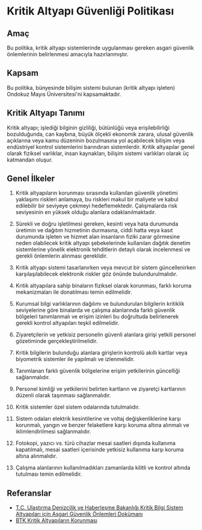 Kritik Altyapı Güvenliği Politikası
====================================

Amaç
----

Bu politika, kritik altyapı sistemlerinde uygulanması gereken asgari güvenlik
önlemlerinin belirlenmesi amacıyla hazırlanmıştır.

Kapsam
------

Bu politika, bünyesinde bilişim sistemi bulunan (kritik altyapı işleten) Ondokuz
Mayıs Üniversitesi'ni kapsamaktadır.

Kritik Altyapı Tanımı
---------------------

Kritik altyapı; işlediği bilginin gizliliği, bütünlüğü veya erişilebilirliği
bozulduğunda, can kaybına, büyük ölçekli ekonomik zarara, ulusal güvenlik
açıklarına veya kamu düzeninin bozulmasına yol açabilecek bilişim veya
endüstriyel kontrol sistemlerini barındıran sistemlerdir. Kritik altyapılar
genel olarak fiziksel varlıklar, insan kaynakları, bilişim sistemi varlıkları
olarak üç katmandan oluşur.

Genel İlkeler
------------

1. Kritik altyapıların korunması sırasında kullanılan güvenlik yönetimi
   yaklaşımı riskleri anlamaya, bu riskleri makul bir maliyete ve kabul
   edilebilir bir seviyeye çekmeyi hedeflemektedir. Çalışmalarda risk
   seviyesinin en yüksek olduğu alanlara odaklanılmaktadır.

1. Sürekli ve doğru işletilmesi gereken, kesinti veya hata durumunda üretimin ve
   dağıtım hizmetinin durmasına, ciddi hatta veya kasıt durumunda işleten ve
   hizmet alan insanların fiziki zarar görmesine neden olabilecek kritik altyapı
   şebekelerinde kullanılan dağıtık denetim sistemlerine yönelik elektronik
   tehditlerin detaylı olarak incelenmesi ve gerekli önlemlerin alınması
   gereklidir.

1. Kritik altyapı sistemi tasarlanırken veya mevcut bir sistem güncellenirken
   karşılaşılabilecek elektronik riskler göz önünde bulundurulmalıdır.

1. Kritik altyapılara sahip binaların fiziksel olarak korunması, farklı koruma
   mekanizmaları ile donatılması temin edilmelidir.

1. Kurumsal bilgi varlıklarının dağılımı ve bulundurulan bilgilerin kritiklik
   seviyelerine göre binalarda ve çalışma alanlarında farklı güvenlik bölgeleri
   tanımlanmalı ve erişim izinleri bu doğrultuda belirlenerek gerekli kontrol
   altyapıları teşkil edilmelidir.

1. Ziyaretçilerin ve yetkisiz personelin güvenli alanlara girişi yetkili
   personel gözetiminde gerçekleştirilmelidir.

1. Kritik bilgilerin bulunduğu alanlara girişlerin kontrolü akıllı kartlar veya
   biyometrik sistemler ile yapılmalı ve izlenmelidir.

1. Tanımlanan farklı güvenlik bölgelerine erişim yetkilerinin güncelliği
   sağlanmalıdır.

1. Personel kimliği ve yetkilerini belirten kartların ve ziyaretçi kartlarının
   düzenli olarak taşınması sağlanmalıdır.

1. Kritik sistemler özel sistem odalarında tutulmalıdır.

1. Sistem odaları elektrik kesintilerine ve voltaj değişkenliklerine karşı
   korunmalı, yangın ve benzer felaketlere karşı koruma altına alınmalı ve
   iklimlendirilmesi sağlanmalıdır.

1. Fotokopi, yazıcı vs. türü cihazlar mesai saatleri dışında kullanıma
   kapatılmalı, mesai saatleri içerisinde yetkisiz kullanıma karşı koruma altına
   alınmalıdır.

1. Çalışma alanlarının kullanılmadıkları zamanlarda kilitli ve kontrol altında
   tutulması temin edilmelidir.

Referanslar
-----------

- [T.C. Ulaştırma Denizcilik ve Haberleşme Bakanlığı Kritik Bilgi Sistem
  Altyapıları için Asgari Güvenlik Önlemleri Dokümanı](http://www.udhb.gov.tr/doc/siberg/kritik.pdf)
- [BTK Kritik Altyapıların Korunması](https://www.btk.gov.tr/File/?path=ROOT%2F1%2FDocuments%2FSayfalar%2FSiberGuvenlik%2FCIP_Rapor.pdf)
